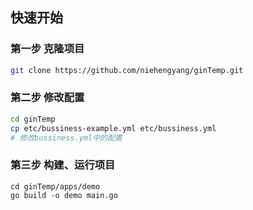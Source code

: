 ## 快速开始
### 第一步  克隆项目
```sh
git clone https://github.com/niehengyang/ginTemp.git
```
### 第二步  修改配置
```sh
cd ginTemp
cp etc/bussiness-example.yml etc/bussiness.yml
# 修改bussiness.yml中的配置
```

### 第三步 构建、运行项目
```
cd ginTemp/apps/demo
go build -o demo main.go
```